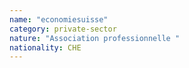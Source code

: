 ```yaml
---
name: "economiesuisse"
category: private-sector
nature: "Association professionnelle "
nationality: CHE
---
```

    